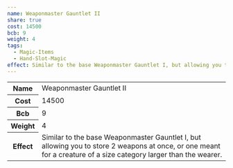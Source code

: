 ```yaml
---
name: Weaponmaster Gauntlet II
share: true
cost: 14500
bcb: 9
weight: 4
tags:
  - Magic-Items
  - Hand-Slot-Magic
effect: Similar to the base Weaponmaster Gauntlet I, but allowing you to store 2 weapons at once, or one meant for a creature of a size category larger than the wearer.
---
```

<p><span dir="ltr" style="overflow-x: auto;"><table><tbody><tr><th dir="ltr">Name</th><td dir="ltr">Weaponmaster Gauntlet II</td></tr><tr><th dir="ltr">Cost</th><td dir="auto">14500</td></tr><tr><th dir="ltr">Bcb</th><td dir="auto">9</td></tr><tr><th dir="ltr">Weight</th><td dir="auto">4</td></tr><tr><th dir="ltr">Effect</th><td dir="ltr">Similar to the base Weaponmaster Gauntlet I, but allowing you to store 2 weapons at once, or one meant for a creature of a size category larger than the wearer.</td></tr></tbody></table></span></p>